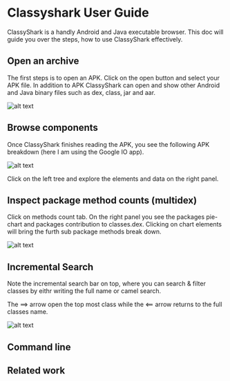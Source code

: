 # Classyshark User Guide
ClassyShark <link> is a handly Android and Java executable browser. This doc will guide you over the steps, how to use 
ClassyShark effectively.

## Open an archive
The first steps is to open an APK. Click on the open button and select your APK file. In addition to APK ClassyShark 
can open and show other Android and Java binary files such as dex, class, jar and aar.


![alt text](https://github.com/borisf/classyshark-user-guide/blob/master/images/1%20Open%20File.png)

## Browse components
Once ClassyShark finishes reading the APK, you see the following APK breakdown (here I am using the Google IO app).

![alt text](https://github.com/borisf/classyshark-user-guide/blob/master/images/2%20Browse%20components)

Click on the left tree and explore the elements and data on the right panel. 

## Inspect package method counts (multidex)
Click on methods count tab. On the right panel you see the packages pie-chart and packages contribution to classes.dex. Clicking on chart elements will bring the furth sub package methods break down.

![alt text](https://github.com/borisf/classyshark-user-guide/blob/master/images/3%20Browse%20Method%20count)

## Incremental Search
Note the incremental search bar on top, where you can search & filter classes by eithr writing the full name or camel search.

The ==> arrow open the top most class while the <== arrow returns to the full classes name.

![alt text](https://github.com/borisf/classyshark-user-guide/blob/master/images/4%20Search)


## Command line

## Related work
